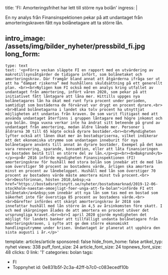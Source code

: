 title: 'FI: Amorteringsfrihet har lett till större nya bolån'
ingress: |
  <p>En ny analys från Finansinspektionen pekar på att undantaget från amorteringskraven fått nya bolånetagare att ta större lån.
  </p>
  
intro_image: /assets/img/bilder_nyheter/pressbild_fi.jpg
long_form:
  -
    type: text
    text: '<p>Förra veckan släppte FI en rapport med en utvärdering av makrotillsynsåtgärder de tidigare infört, som bolånetaket och amorteringskrav. Där framgår bland annat att åtgärderna ifråga ser ut att ha “dämpat riskerna” med hushållens skuldsättning på ett generellt plan. <br><br>Nyligen kom FI också med en analys kring utfallet av undantaget från amortering, infört våren 2020, som pekar på att initiativet fått låntagare att låna mer. Hittills uppges nya bolånetagares lån ha ökat med runt fyra procent under perioden, samtidigt som bostäderna de förvärvat var drygt en procent dyrare.<br><br>Bland bolånetagarna i landet ska tolv procent ha utnyttjat möjligheten att undantas från kraven. De som varit flitigast med att använda undantaget återfinns i gruppen låntagare med högre inkomst och nya bolån. Unga vuxna verkar inte ha ändrat sitt beteende på grund av undantaget från amortering, medan äldre lånade mer. Personer i åldrarna 30 till 65 köpte också dyrare bostäder.<br><br>Myndigheten lyfter också att lånen ökat mer än bostadspriserna, vilket indikerar att det ekonomiska utrymme som undantagen inneburit för nya bolånetagare använts till annat än dyrare bostäder. Exempel på det kan vara renovering, sparande, konsumtion, eller att låta finansieringen av bostaden bestå till en större del av lån.</p><p><br><b>Bakgrund</b></p><p>År 2016 införde myndigheten Finansinspektionen (FI) amorteringskrav för hushåll med stora bolån som innebär att de med lån som överstiger 50 procent av bostadens värde, årligen ska amortera minst en procent av lånebeloppet. Hushåll med lån som överstiger 70 procent av bostadens värde måste amortera minst två procent.<br><br>Dessförinnan, hösten 2010,&nbsp;<a href="https://bostadsrattsnytt.se/nyheter/bostadsmarknad/2019-12-06-stockholm-naestan-omoejligt-foer-unga-att-fa-bolan">införde FI ett bolånetak</a>&nbsp;som innebär att nya lån som tas med en bostad som säkerhet inte får överstiga 85 procent av bostadens värde.<br><br>Därefter infördes ett skärpt amorteringskrav år 2018 som innefattar hushåll med lån större än 4,5 av årsinkomsten före skatt. I och med skärpningen ålades de att amortera en procent utöver det ursprungliga kravet.<br><br>I april 2020 gjorde myndigheten det möjligt för landets banker att tillfälligt undanta bolånetagare från amorteringskraven, i syfte att ge dem större ekonomiskt handlingsutrymme under krisen. Undantaget är planerat att upphöra den sista augusti i år.</p>'
template: articles/article
sponsored: false
hide_from_home: false
artikel_typ: nyhet
views: 338
puff_font_size: 24
article_font_size: 24
topnews_font_size: 48
clicks: 0
link: '1'
categories: bolan
tags:
  - FI
  - Toppnyhet
id: 0e831b5f-2c3a-42ff-b7c0-c083ecedf10b
